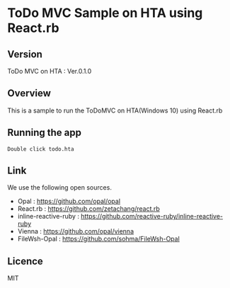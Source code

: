 # ToDo MVC Sample on HTA using React.rb

## Version

ToDo MVC on HTA : Ver.0.1.0

## Overview

This is a sample to run the ToDoMVC on HTA(Windows 10) using React.rb


## Running the app

```
Double click todo.hta
```
## Link

We use the following open sources.

* Opal          : https://github.com/opal/opal 
* React.rb      : https://github.com/zetachang/react.rb 
* inline-reactive-ruby : https://github.com/reactive-ruby/inline-reactive-ruby
* Vienna        : https://github.com/opal/vienna
* FileWsh-Opal  : https://github.com/sohma/FileWsh-Opal

## Licence

MIT
